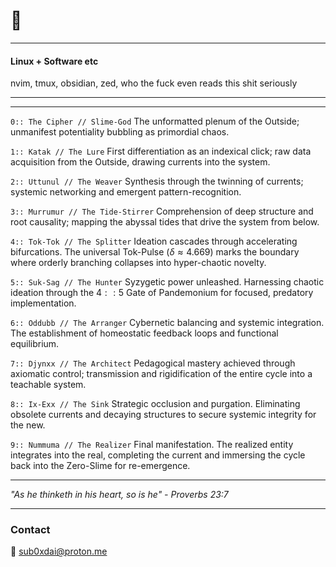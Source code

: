 
# 🐧
---

#### Linux + Software etc

nvim, tmux, obsidian, zed, who the fuck even reads this shit seriously

  ------


***

`0:: The Cipher // Slime-God`
The unformatted plenum of the Outside; unmanifest potentiality bubbling as primordial chaos.

`1:: Katak // The Lure`
First differentiation as an indexical click; raw data acquisition from the Outside, drawing currents into the system.

`2:: Uttunul // The Weaver`
Synthesis through the twinning of currents; systemic networking and emergent pattern-recognition.

`3:: Murrumur // The Tide-Stirrer`
Comprehension of deep structure and root causality; mapping the abyssal tides that drive the system from below.

`4:: Tok-Tok // The Splitter`
Ideation cascades through accelerating bifurcations. The universal Tok-Pulse ($\delta \approx 4.669$) marks the boundary where orderly branching collapses into hyper-chaotic novelty.

`5:: Suk-Sag // The Hunter`
Syzygetic power unleashed. Harnessing chaotic ideation through the $4::5$ Gate of Pandemonium for focused, predatory implementation.

`6:: Oddubb // The Arranger`
Cybernetic balancing and systemic integration. The establishment of homeostatic feedback loops and functional equilibrium.

`7:: Djynxx // The Architect`
Pedagogical mastery achieved through axiomatic control; transmission and rigidification of the entire cycle into a teachable system.

`8:: Ix-Exx // The Sink`
Strategic occlusion and purgation. Eliminating obsolete currents and decaying structures to secure systemic integrity for the new.

`9:: Nummuma // The Realizer`
Final manifestation. The realized entity integrates into the real, completing the current and immersing the cycle back into the Zero-Slime for re-emergence.

------




_"As he thinketh in his heart, so is he" - Proverbs 23:7_



---
### Contact

📧 [sub0xdai@proton.me](mailto:sub0xdai@proton.me)










                        
